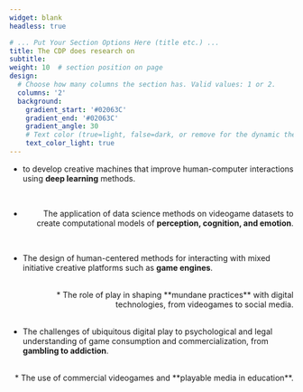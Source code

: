 ```yaml
---
widget: blank
headless: true

# ... Put Your Section Options Here (title etc.) ...
title: The CDP does research on
subtitle:
weight: 10  # section position on page
design:
  # Choose how many columns the section has. Valid values: 1 or 2.
  columns: '2'
  background:
    gradient_start: '#02063C'
    gradient_end: '#02063C'
    gradient_angle: 30
    # Text color (true=light, false=dark, or remove for the dynamic theme color).
    text_color_light: true
---
```


*  to develop creative machines that improve human-computer interactions using **deep learning** methods.

<br />

<div style="text-align: right">

* The application of data science methods on videogame datasets to create computational models of **perception, cognition, and emotion**.

<br />
</div>

* The design of human-centered methods for interacting with mixed initiative creative platforms such as **game engines**.

<br />
<div style="text-align: right">
* The role of play in shaping **mundane practices** with digital technologies, from videogames to social media.
</div>
<br />

* The challenges of ubiquitous digital play to psychological and legal understanding of game consumption and commercialization, from **gambling to addiction**.

<br />
<div style="text-align: right">
* The use of commercial videogames and **playable media in education**.
</div>